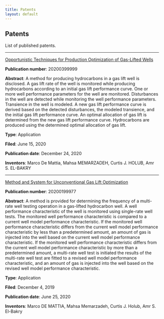 ```yaml
---
title: Patents
layout: default
---
```


<h2 class="mainTitle"><a name="Patents">Patents</a></h2>

List of published patents.

----

[Opportunistic Techniques for Production Optimization of Gas-Lifted Wells](https://appft.uspto.gov/netacgi/nph-Parser?Sect1=PTO2&Sect2=HITOFF&p=1&u=%2Fnetahtml%2FPTO%2Fsearch-bool.html&r=1&f=G&l=50&co1=AND&d=PG01&s1=20200399999&OS=20200399999&RS=20200399999)

**Publication number**: 20200399999

**Abstract**: A method for producing hydrocarbons in a gas lift well is disclosed. A gas lift rate of the well is monitored while producing hydrocarbons according to an initial gas lift performance curve. One or more well performance parameters for the well are monitored. Disturbances in the well are detected while monitoring the well performance parameters. Transience in the well is modeled. A new gas lift performance curve is derived based on the detected disturbances, the modeled transience, and the initial gas lift performance curve. An optimal allocation of gas lift is determined from the new gas lift performance curve. Hydrocarbons are produced using the determined optimal allocation of gas lift.

**Type**: Application

**Filed**: June 15, 2020

**Publication date**: December 24, 2020

**Inventors**: Marco De Mattia, Mahsa MEMARZADEH, Curtis J. HOLUB, Amr S. EL-BAKRY

----

[Method and System for Unconventional Gas Lift Optimization](https://appft.uspto.gov/netacgi/nph-Parser?Sect1=PTO2&Sect2=HITOFF&p=1&u=%2Fnetahtml%2FPTO%2Fsearch-bool.html&r=1&f=G&l=50&co1=AND&d=PG01&s1=20200199977&OS=20200199977&RS=20200199977)

**Publication number**: 20200199977

**Abstract**: A method is provided for determining the frequency of a multi-rate well testing operation in a gas-lifted hydrocarbon well. A well performance characteristic of the well is monitored using single-rate well tests. The monitored well performance characteristic is compared to a current well model performance characteristic. If the monitored well performance characteristic differs from the current well model performance characteristic by less than a predetermined amount, an amount of gas is injected into the well based on the current well model performance characteristic. If the monitored well performance characteristic differs from the current well model performance characteristic by more than a predetermined amount, a multi-rate well test is initiated the results of the multi-rate well test are fitted to a revised well model performance characteristic, and an amount of gas is injected into the well based on the revised well model performance characteristic.

**Type**: Application

**Filed**: December 4, 2019

**Publication date**: June 25, 2020

**Inventors**: Marco DE MATTIA, Mahsa Memarzadeh, Curtis J. Holub, Amr S. El-Bakry
